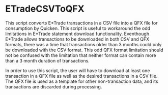 # ETradeCSVToQFX

This script converts E\*Trade transactions in a CSV file into a QFX file for consumption by Quicken.
This script is useful to workaround the odd limitations in E\*Trade statement download functionality.
Eventhough E\*Trade allows transactions to be downloaded in both CSV and QFX formats,
there was a time that transactions older than 3 months could only be downloaded with the CSV format.
This odd QFX format limitation should not be confused with the limitation that neither format can contain more than a 3 month duration of transactions.

In order to use this script,
the user will have to download at least one transaction in a QFX file as well as the desired transactions in a CSV file.
The QFX file is used as a template for other non-transaction data, and its transactions are discarded during processing.

